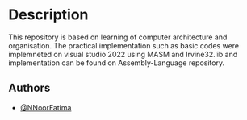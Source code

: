 
# Description 

This repository is based on learning of computer architecture and organisation. The practical implementation such as basic codes were implemneted on visual studio 2022 using MASM and Irvine32.lib and implementation can be found on Assembly-Language repository.

## Authors

- [@NNoorFatima](https://github.com/NNoorFatima) 



